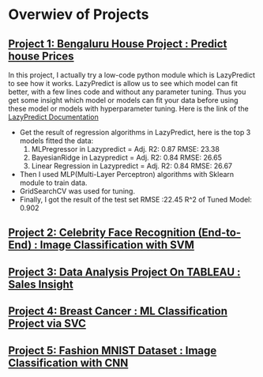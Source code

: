# Overwiev of Projects
 
## [Project 1: Bengaluru House Project : Predict house Prices](https://github.com/tugra-alp/Data-Science-Projects/tree/main/Project1-Bengaluru%20House%20Project)

In this project, I actually try a low-code python module which is LazyPredict to see how it works. LazyPredict is allow us to see which model can fit better, with a few lines code and without any parameter tuning. Thus you get some insight which model or models can fit your data before using these model or models with hyperparameter tuning.
Here is the link of the [LazyPredict Documentation](https://lazypredict.readthedocs.io/en/latest/index.html)

- Get the result of regression algorithms in LazyPredict, here is the top 3 models fitted the data:
  1. MLPregressor in Lazypredict =  Adj. R2: 0.87 RMSE: 23.38 
  2. BayesianRidge in Lazypredict = Adj. R2: 0.84 RMSE: 26.65
  3. Linear Regression in Lazypredict = Adj. R2: 0.84 RMSE: 26.67
- Then I used MLP(Multi-Layer Perceptron) algorithms with Sklearn module to train data.
- GridSearchCV was used for tuning.
- Finally, I got the result of the test set
   RMSE :22.45
   R^2 of Tuned Model: 0.902





## [Project 2: Celebrity Face Recognition (End-to-End) : Image Classification with SVM](https://github.com/tugra-alp/Data-Science-Projects/tree/main/Project2-Celebrity%20Face%20Recognition)
## [Project 3: Data Analysis Project On TABLEAU : Sales Insight](https://github.com/tugra-alp/Data-Science-Projects/tree/main/Project3-TABLEAU%20Data%20Analysis%20Project)
## [Project 4: Breast Cancer : ML Classification Project via SVC](https://github.com/tugra-alp/Data-Science-Projects/tree/main/Project4-Breast%20Cancer)
## [Project 5: Fashion MNIST Dataset : Image Classification with CNN](https://github.com/tugra-alp/Data-Science-Projects/tree/main/Project5-Fashion%20Mnist)
